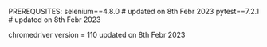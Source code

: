 PREREQUSITES:
selenium==4.8.0  # updated on 8th Febr 2023
pytest==7.2.1    # updated on 8th Febr 2023

chromedriver version = 110 updated on 8th Febr 2023
